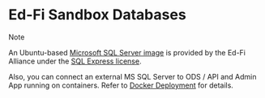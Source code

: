 # Ed-Fi Sandbox Databases

> [!NOTE]
> An Ubuntu-based [Microsoft SQL Server image](../../ubuntu/mssql/README.md) is provided by the Ed-Fi Alliance
> under the [SQL Express license](https://www.microsoft.com/en-us/Useterms/Retail/SQLServer2022/SQLServer2022DeveloperExpressEvaluation/Useterms_Retail_SQLServer2022_SQLServer2022DeveloperExpressEvaluation_English.htm). 
> 
> Also, you can connect an external MS
> SQL Server to ODS / API and Admin App running on containers. Refer to [Docker
> Deployment](https://techdocs.ed-fi.org/x/EIeIBg) for details.
